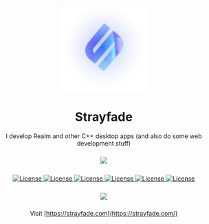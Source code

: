<div align="center">
    <img style="width: 200px; height: 200px" src="./logo.png"/>
    <h1>Strayfade</h1>
</div>
    
<p align="center">I develop Realm and other C++ desktop apps (and also do some web development stuff)</p>

###

<div align="center">
    <img src="https://github-readme-stats.vercel.app/api?username=Strayfade&layout=compact&theme=dark&hide_border=true&bg_color=00000000&text_color=909090&title_color=909090">
</div>

###

<div align="center">
  <a href="https://youtube.com/Strayfade">
    <img alt="License" src="https://img.shields.io/badge/-YouTube-FF0000?style=for-the-badge&logo=Youtube&logoColor=white"/>
  </a>
  <a href="https://twitter.com/Strayfade">
    <img alt="License" src="https://img.shields.io/badge/-Twitter-1DA1F2?style=for-the-badge&logo=Twitter&logoColor=white"/>
  </a>
  <a href="https://instagram.com/strayfade_">
    <img alt="License" src="https://img.shields.io/badge/-Instagram-E4405F?style=for-the-badge&logo=Instagram&logoColor=white"/>
  </a>
  <a href="https://twitch.tv/strayfade_">
    <img alt="License" src="https://img.shields.io/badge/-Twitch-9146FF?style=for-the-badge&logo=Twitch&logoColor=white"/>
  </a>
  <a href="https://www.deviantart.com/strayfade">
    <img alt="License" src="https://img.shields.io/badge/-DeviantArt-05CC47?style=for-the-badge&logo=DeviantArt&logoColor=white"/>
  </a>
  <a href="http://discord.gg/ydDddFn">
    <img alt="License" src="https://img.shields.io/badge/-Discord-5865F2?style=for-the-badge&logo=Discord&logoColor=white"/>
  </a>
</div>

###

<div align="center">
    <img align="center" src="https://github-readme-stats.vercel.app/api/top-langs/?username=Strayfade&layout=compact&theme=dark&hide_border=true&bg_color=00000000&text_color=909090&title_color=909090" />
</div>

###
    
<div align="center">
    
Visit [https://strayfade.com](https://strayfade.com/)
   
</div> 
